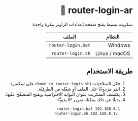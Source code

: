 <!doctype html>
<html lang="ar" dir="rtl">
<head>
  <meta charset="utf-8">
  <title>router-login-ar 🚀 | إدراك</title>
  <meta name="description" content="سكربت بسيط لفتح صفحة إعدادات الراوتر مباشرة على ويندوز أو لينكس/ماك.">
  <meta name="viewport" content="width=device-width,initial-scale=1">
  <link rel="canonical" href="https://idraaak.com/كيفية-الدخول-على-الراوتر/" />
</head>
<body>
<div dir="rtl" align="right">

# router-login-ar 🚀

سكربت بسيط يفتح صفحة إعدادات الراوتر بنقرة واحدة:

| النظام | الملف |
|--------|-------|
| Windows | `router-login.bat` |
| Linux / macOS | `router-login.sh` |

## طريقة الاستخدام
1. فعّل الصلاحيات (`chmod +x router-login.sh` على لينكس).
2. انقر مزدوجًا على الملف أو شغّله من الطرفيّة.  
3. يكتشف السكربت عنوان البوابة الافتراضية ويفتح المتصفّح عليها.  
4. بديلًا عن ذلك يمكنك تمرير IP يدويًّا:  
   ```bash
   router-login.bat 192.168.0.1
   ./router-login.sh 192.168.0.1
